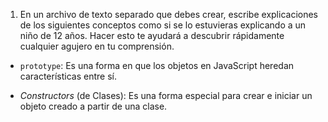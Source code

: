 1. En un archivo de texto separado que debes crear, escribe explicaciones de los siguientes conceptos como si se lo estuvieras explicando a un niño de 12 años. Hacer esto te ayudará a descubrir rápidamente cualquier agujero en tu comprensión.

* `prototype`: Es una forma en que los objetos en JavaScript heredan características entre sí. 

* _Constructors_ (de Clases): Es una forma especial para crear e iniciar un objeto creado a partir de una clase. 